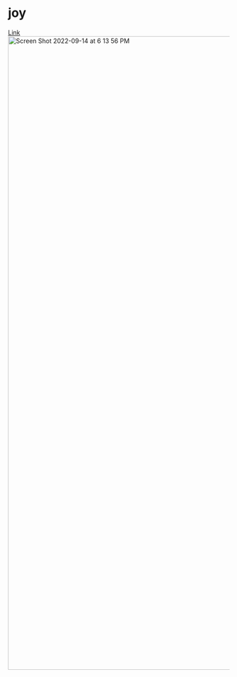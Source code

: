 # joy
[Link](http://ec2-3-138-204-233.us-east-2.compute.amazonaws.com/login)
<img width="1439" alt="Screen Shot 2022-09-14 at 6 13 56 PM" src="https://user-images.githubusercontent.com/10249255/190290438-efc42b67-bb70-4f58-bd97-9d77c4676a88.png">
